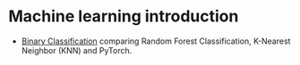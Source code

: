 # Machine learning introduction

* [Binary Classification](https://github.com/helenabarmer/machine_learning_intro/tree/master/Binary%20Classification) comparing Random Forest Classification, K-Nearest Neighbor (KNN) and PyTorch.


